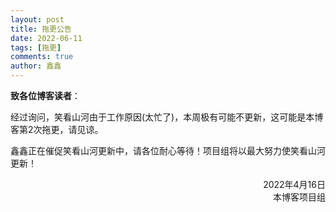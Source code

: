 ```yaml
---
layout: post
title: 拖更公告
date: 2022-06-11
tags: [拖更]
comments: true
author: 鑫鑫
---
```


**致各位博客读者**：

​        经过询问，笑看山河由于工作原因(太忙了)，本周极有可能不更新，这可能是本博客第2次拖更，请见谅。

​        鑫鑫正在催促笑看山河更新中，请各位耐心等待！项目组将以最大努力使笑看山河更新！

<div align="right">2022年4月16日<br>本博客项目组</div>


